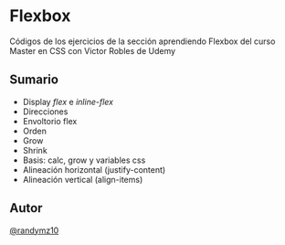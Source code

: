 # Flexbox

Códigos de los ejercicios  de la sección aprendiendo Flexbox del curso Master en CSS con Victor Robles de Udemy

## Sumario

- Display _flex_ e _inline-flex_
- Direcciones
- Envoltorio flex
- Orden
- Grow
- Shrink
- Basis: calc, grow y variables css
- Alineación horizontal (justify-content)
- Alineación vertical (align-items)

## Autor 
[@randymz10](https://github.com/randymz10)